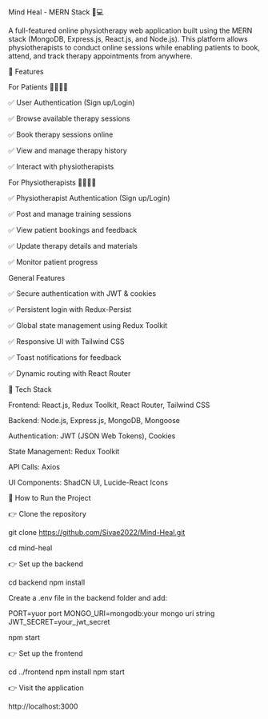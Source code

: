 Mind Heal - MERN Stack 🧠💻

A full-featured online physiotherapy web application built using the MERN stack (MongoDB, Express.js, React.js, and Node.js). This platform allows physiotherapists to conduct online sessions while enabling patients to book, attend, and track therapy appointments from anywhere.

🔹 Features

For Patients 🧍‍♂️🧍‍♀️

✅ User Authentication (Sign up/Login)

✅ Browse available therapy sessions

✅ Book therapy sessions online

✅ View and manage therapy history

✅ Interact with physiotherapists

For Physiotherapists 👨‍⚕️👩‍⚕️

✅ Physiotherapist Authentication (Sign up/Login)

✅ Post and manage training sessions

✅ View patient bookings and feedback

✅ Update therapy details and materials

✅ Monitor patient progress

General Features

✅ Secure authentication with JWT & cookies

✅ Persistent login with Redux-Persist

✅ Global state management using Redux Toolkit

✅ Responsive UI with Tailwind CSS

✅ Toast notifications for feedback

✅ Dynamic routing with React Router

🔹 Tech Stack

Frontend: React.js, Redux Toolkit, React Router, Tailwind CSS

Backend: Node.js, Express.js, MongoDB, Mongoose

Authentication: JWT (JSON Web Tokens), Cookies

State Management: Redux Toolkit

API Calls: Axios

UI Components: ShadCN UI, Lucide-React Icons

🔹 How to Run the Project

👉 Clone the repository

git clone https://github.com/Sivae2022/Mind-Heal.git

cd mind-heal

👉 Set up the backend

cd backend
npm install

Create a .env file in the backend folder and add:

PORT=yuor port
MONGO_URI=mongodb:your mongo uri string 
JWT_SECRET=your_jwt_secret

npm start

👉 Set up the frontend

cd ../frontend
npm install
npm start

👉 Visit the application

http://localhost:3000
